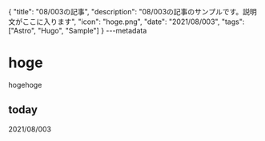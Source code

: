 {
  "title": "08/003の記事",
  "description": "08/003の記事のサンプルです。説明文がここに入ります",
  "icon": "hoge.png",
  "date": "2021/08/003",
  "tags": ["Astro", "Hugo", "Sample"]
}
---metadata

# hoge
hogehoge

## today
2021/08/003